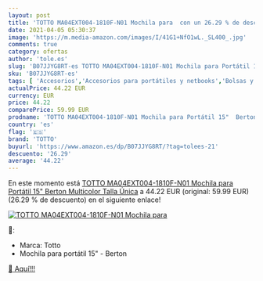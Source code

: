```yaml
---
layout: post
title: 'TOTTO MA04EXT004-1810F-N01 Mochila para  con un 26.29 % de descuento'
date: 2021-04-05 05:30:37
image: 'https://m.media-amazon.com/images/I/41G1+NfO1wL._SL400_.jpg'
comments: true
category: ofertas
author: 'tole.es'
slug: 'B07JJYG8RT-es TOTTO MA04EXT004-1810F-N01 Mochila para Portátil 15"...'
sku: 'B07JJYG8RT-es'
tags: [ 'Accesorios','Accesorios para portátiles y netbooks','Bolsas y fundas para portátiles y netbooks','Informática','Mochilas para portátiles y netbooks','mochila','totto', ]
actualPrice: 44.22 EUR
currency: EUR
price: 44.22
comparePrice: 59.99 EUR
prodname: 'TOTTO MA04EXT004-1810F-N01 Mochila para Portátil 15"  Berton  Multicolor  Talla Única'
country: 'es'
flag: '🇪🇸'
brand: 'TOTTO'
buyurl: 'https://www.amazon.es/dp/B07JJYG8RT/?tag=tolees-21'
descuento: '26.29'
average: '44.22'
---
```


En este momento está [TOTTO MA04EXT004-1810F-N01 Mochila para Portátil 15"  Berton  Multicolor  Talla Única](https://www.amazon.es/dp/B07JJYG8RT/?tag=tolees-21) a 44.22 EUR (original: 59.99 EUR) (26.29 %  de descuento) en el siguiente enlace!

[![TOTTO MA04EXT004-1810F-N01 Mochila para ](https://m.media-amazon.com/images/I/41G1+NfO1wL._SL400_.jpg)](https://www.amazon.es/dp/B07JJYG8RT/?tag=tolees-21)

🔎:

- Marca: Totto
- Mochila para portátil 15" - Berton

[🛒 Aquí!!!](https://www.amazon.es/dp/B07JJYG8RT/?tag=tolees-21)
